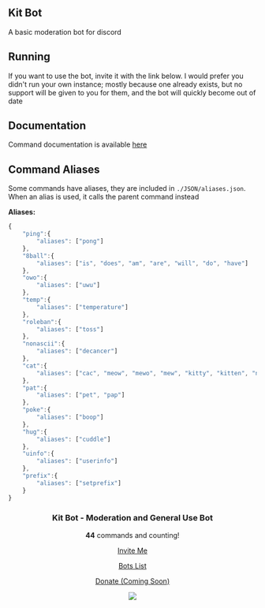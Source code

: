  ## Kit Bot
 A basic moderation bot for discord

 ## Running
 If you want to use the bot, invite it with the link below. I would prefer you didn't run your own instance; mostly because one already exists, but no support will be given to you for them, and the bot will quickly become out of date

## Documentation
Command documentation is available <a href="https://kitk.us" class="w3-round-xxlarge w3-button w3-green" style="width:250px">here</a>

## Command Aliases
Some commands have aliases, they are included in `./JSON/aliases.json`.
When an alias is used, it calls the parent command instead

**Aliases:**
```js
{
    "ping":{
        "aliases": ["pong"]
    },
    "8ball":{
        "aliases": ["is", "does", "am", "are", "will", "do", "have"]
    },
    "owo":{
        "aliases": ["uwu"]
    },
    "temp":{
        "aliases": ["temperature"]
    },
    "roleban":{
        "aliases": ["toss"]
    },
    "nonascii":{
        "aliases": ["decancer"]
    },
    "cat":{
        "aliases": ["cac", "meow", "mewo", "mew", "kitty", "kitten", "nya", "nyan", "nyah"]
    },
    "pat":{
        "aliases": ["pet", "pap"]
    },
    "poke":{
        "aliases": ["boop"]
    },
    "hug":{
        "aliases": ["cuddle"]
    },
    "uinfo":{
        "aliases": ["userinfo"]
    },
    "prefix":{
        "aliases": ["setprefix"]
    }
}
```

 <div align="center">
 <link rel="stylesheet" href="https://www.w3schools.com/w3css/4/w3.css">
<link rel="stylesheet" href="https://fonts.googleapis.com/css?family=Raleway">
<link rel="stylesheet" href="https://cdnjs.cloudflare.com/ajax/libs/font-awesome/4.7.0/css/font-awesome.min.css">
 
 <center><h3>Kit Bot - Moderation and General Use Bot</h3></center>
      <center><p><b>44</b> commands and counting!</p></center>
      <center><p><a href="https://kitk.us/Kit" class="w3-round-xxlarge w3-button w3-blue-grey" style="width:250px">Invite Me</a></p></center>
	  <center><p><a href="https://bots.discord.pw/bots/435855803363360779" class="w3-round-xxlarge w3-button w3-green" style="width:250px">Bots List</a></p></center>
    <center><p><a href="#" class="w3-round-xxlarge w3-button w3-grey" style="width:250px">Donate (Coming Soon)</a></p></center>

<a href = "https://discord.gg/vqSa3ez"><img src="https://discordapp.com/api/guilds/449263514436239360/embed.png?style=banner1"></a>

      
	
  </div>

  </div>

  </div>

